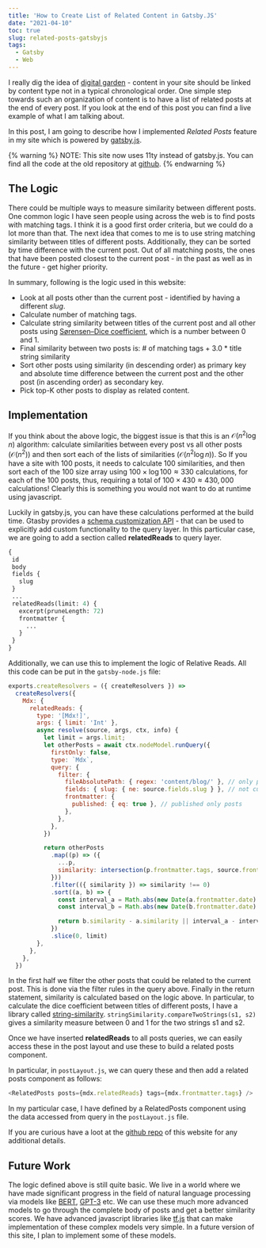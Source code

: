 ```yaml
---
title: 'How to Create List of Related Content in Gatsby.JS'
date: "2021-04-10"
toc: true
slug: related-posts-gatsbyjs
tags:
  - Gatsby
  - Web
---
```


I really dig the idea of [digital garden](https://joelhooks.com/digital-garden) - content in your
site should be linked by content type not in a typical chronological order. One simple step towards
such an organization of content is to have a list of related posts at the end of every post. If you
look at the end of this post you can find a live example of what I am talking about.

In this post, I am going to describe how I implemented _Related Posts_ feature in my site which is
powered by [gatsby.js](https://www.gatsbyjs.com/).

{% warning %}
NOTE: This site now uses 11ty instead of gatsby.js. You can find all the code at the old
repository at [github](https://github.com).
{% endwarning %}


## The Logic

There could be multiple ways to measure similarity between different posts. One common logic I have
seen people using across the web is to find posts with matching tags. I think it is a good
first order criteria, but we could do a lot more than that. The next idea that comes to me is to
use string matching similarity between titles of different posts. Additionally, they can be
sorted by time difference with the current post. Out of all matching posts, the ones that have been
posted closest to the current post - in the past as well as in the future - get higher priority.

In summary, following is the logic used in this website:

+ Look at all posts other than the current post - identified by having a different _slug_.
+ Calculate number of matching tags.
+ Calculate string similarity between titles of the current post and all other posts
  using [Sørensen–Dice coefficient](https://en.wikipedia.org/wiki/S%C3%B8rensen%E2%80%93Dice_coefficient),
  which is a number between 0 and 1.
+ Final similarity between two posts is: # of matching tags + 3.0 * title string similarity
+ Sort other posts using similarity (in descending order) as primary key and absolute time
  difference between the current post and the other post (in ascending order) as secondary key.
+ Pick top-K other posts to display as related content.


## Implementation

If you think about the above logic, the biggest issue is  that this is an $\mathcal{O}(n^2 \log {} n)$ algorithm:
calculate similarities between every post vs all other posts ($\mathcal{O}(n^2)$) and then sort each
of the lists of similarities ($\mathcal{O}(n^2 \log {} n)$). So If you have a site with 100 posts,
it needs to calculate 100 similarities, and then sort each of the 100 size array using
$100 \times \log{} 100 \approx 330$ calculations, for each of the 100 posts, thus, requiring a total
of $100 \times 430 \approx 430, 000$ calculations! Clearly this is something you would not want to
do at runtime using javascript.

Luckily in gatsby.js, you can have these calculations performed at the build time. Gtasby provides a
[schema customization API](https://www.gatsbyjs.org/docs/schema-customization) - that can be used
to explicitly add custom functionality to the query layer. In this particular case, we are going to
add a section called **relatedReads** to query layer.

 ```graphql
{
  id
  body
  fields {
    slug
  }
  ...
  relatedReads(limit: 4) {
    excerpt(pruneLength: 72)
    frontmatter {
      ...
    }
  }
}
```

Additionally, we can use this to implement the logic of Relative Reads. All this code can be put in
the `gatsby-node.js` file:

```js
exports.createResolvers = ({ createResolvers }) =>
  createResolvers({
    Mdx: {
      relatedReads: {
        type: '[Mdx!]',
        args: { limit: 'Int' },
        async resolve(source, args, ctx, info) {
          let limit = args.limit;
          let otherPosts = await ctx.nodeModel.runQuery({
            firstOnly: false,
            type: `Mdx`,
            query: {
              filter: {
                fileAbsolutePath: { regex: 'content/blog/' }, // only posts
                fields: { slug: { ne: source.fields.slug } }, // not current article
                frontmatter: {
                  published: { eq: true }, // published only posts
                },
              },
            },
          })

          return otherPosts
            .map((p) => ({
              ...p,
              similarity: intersection(p.frontmatter.tags, source.frontmatter.tags).length + 3.0 * stringSimilarity.compareTwoStrings(p.frontmatter.title, source.frontmatter.title),
            }))
            .filter(({ similarity }) => similarity !== 0)
            .sort((a, b) => {
              const interval_a = Math.abs(new Date(a.frontmatter.date) - new Date(source.frontmatter.date));
              const interval_b = Math.abs(new Date(b.frontmatter.date) - new Date(source.frontmatter.date));

              return b.similarity - a.similarity || interval_a - interval_b;
            })
            .slice(0, limit)
        },
      },
    },
  })
```

In the first half we filter the other posts that could be related to the current post. This is done
via the filter rules in the query above. Finally in the return statement, similarity is calculated
based on the logic above. In particular, to calculate the dice coefficient between titles of
different posts, I have a library called [string-similarity](https://www.npmjs.com/package/string-similarity).
`stringSimilarity.compareTwoStrings(s1, s2)` gives a similarity measure between 0 and 1 for the two
strings s1 and s2.

Once we have inserted **relatedReads** to all posts queries, we can easily access these in the post
layout and use these to build a related posts component.

In particular, in `postLayout.js`, we can query these and then add a related posts component as follows:

```js
<RelatedPosts posts={mdx.relatedReads} tags={mdx.frontmatter.tags} />
```

In my particular case, I have defined by a RelatedPosts component using the data accessed
from query in the `postLayout.js` file.

If you are curious have a loot at the [github repo](https://github.com/sadanand-singh/reckoning.dev-gatsby)
of this website for any additional details.

## Future Work

The logic defined above is still quite basic. We live in a world where we have made significant
progress in the field of natural language processing via models like
[BERT](https://arxiv.org/abs/1810.04805), [GPT-3](https://openai.com/blog/gpt-3-apps/) etc. We can
use these much more advanced models to go through the complete body of posts and get a better
similarity scores. We have advanced javascript libraries like [tf.js](https://www.tensorflow.org/js)
that can make implementation of these complex models very simple. In a future version of this site,
I plan to implement some of these models.
